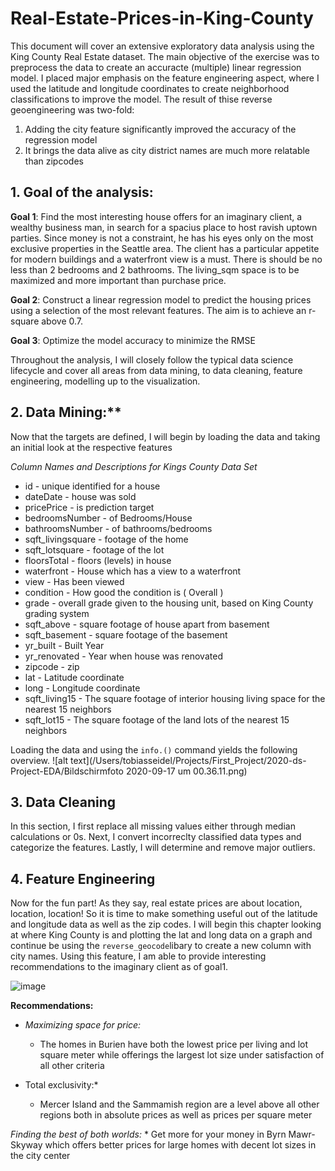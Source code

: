 # Real-Estate-Prices-in-King-County

This document will cover an extensive exploratory data analysis using the King County Real Estate dataset. 
The main objective of the exercise was to preprocess the data to create an accuracte (multiple) linear regression model. 
I placed major emphasis on the feature engineering aspect, where I used the latitude and longitude coordinates to create neighborhood classifications to improve the model. The result of thise reverse geoengineering was two-fold: 

1. Adding the city feature significantly improved the accuracy of the regression model 
2. It brings the data alive as city district names are much more relatable than zipcodes

## 1. Goal of the analysis: 

**Goal 1**:
Find the most interesting house offers for an imaginary client, a wealthy business man, in search for a spacius place to host ravish uptown parties. Since money is not a constraint, he has his eyes only on the most exclusive properties in the Seattle area. The client has a particular appetite for modern buildings and a waterfront view is a must. There is should be no less than 2 bedrooms and 2 bathrooms. The living_sqm space is to be maximized and more important than purchase price.

**Goal 2**:
Construct a linear regression model to predict the housing prices using a selection of the most relevant features. The aim is to achieve an r-square above 0.7. 

**Goal 3**:
Optimize the model accuracy to minimize the RMSE

Throughout the analysis, I will closely follow the typical data science lifecycle and cover all areas from data mining, to data cleaning, feature engineering, modelling up to the visualization. 

## 2.  Data Mining:**

Now that the targets are defined, I will begin by loading the data and taking an initial look at the respective features

*Column Names and Descriptions for Kings County Data Set*
  * id - unique identified for a house
  * dateDate - house was sold
  * pricePrice - is prediction target
  * bedroomsNumber - of Bedrooms/House
  * bathroomsNumber - of bathrooms/bedrooms
  * sqft_livingsquare - footage of the home
  * sqft_lotsquare - footage of the lot
  * floorsTotal - floors (levels) in house
  * waterfront - House which has a view to a waterfront
  * view - Has been viewed
  * condition - How good the condition is ( Overall )
  * grade - overall grade given to the housing unit, based on King County grading system
  * sqft_above - square footage of house apart from basement
  * sqft_basement - square footage of the basement
  * yr_built - Built Year
  * yr_renovated - Year when house was renovated
  * zipcode - zip
  * lat - Latitude coordinate
  * long - Longitude coordinate
  * sqft_living15 - The square footage of interior housing living space for the nearest 15 neighbors
  * sqft_lot15 - The square footage of the land lots of the nearest 15 neighbors
  
  Loading the data and using the `info.()` command yields the following overview. 
  ![alt text](/Users/tobiasseidel/Projects/First_Project/2020-ds-Project-EDA/Bildschirmfoto 2020-09-17 um 00.36.11.png)
  
  
  
## 3. Data Cleaning 

In this section, I first replace all missing values either through median calculations or 0s. Next, I convert incorreclty classified data types and categorize the features. Lastly, I will determine and remove major outliers.

## 4. Feature Engineering

Now for the fun part! As they say, real estate prices are about location, location, location! So it is time to make something useful out of the latitude and longitude data as well as the zip codes.
I will begin this chapter looking at where King County is and plotting the lat and long data on a graph and continue be using the `reverse_geocode`libary to create a new column with city names. Using this feature, I am able to provide interesting recommendations to the imaginary client as of goal1. 

![image]('Boxplot.png')

**Recommendations:**
* *Maximizing space for price:*
    * The homes in Burien have both the lowest price per living and lot square meter while offerings the largest lot size under satisfaction of all other criteria

* Total exclusivity:*
    * Mercer Island and the Sammamish region are a level above all other regions both in absolute prices as well as prices per square meter

*Finding the best of both worlds:*
    * Get more for your money in Byrn Mawr-Skyway which offers better prices for large homes with decent lot sizes in the city center
    
    
